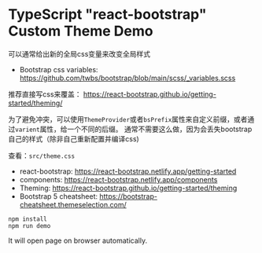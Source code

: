 TypeScript "react-bootstrap" Custom Theme Demo
=================================

可以通常给出新的全局css变量来改变全局样式
- Bootstrap css variables: https://github.com/twbs/bootstrap/blob/main/scss/_variables.scss

推荐直接写css来覆盖：
https://react-bootstrap.github.io/getting-started/theming/

为了避免冲突，可以使用`ThemeProvider`或者`bsPrefix`属性来自定义前缀，或者通过`varient`属性，给一个不同的后缀。
通常不需要这么做，因为会丢失bootstrap自己的样式（除非自己重新配置并编译css)

查看：`src/theme.css`

- react-bootstrap: https://react-bootstrap.netlify.app/getting-started
- components: https://react-bootstrap.netlify.app/components
- Theming: https://react-bootstrap.github.io/getting-started/theming
- Bootstrap 5 cheatsheet: https://bootstrap-cheatsheet.themeselection.com/


```
npm install
npm run demo
```

It will open page on browser automatically.
